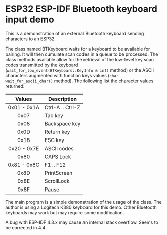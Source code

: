 # ESP32 ESP-IDF Bluetooth keyboard input demo

This is a demonstration of an external Bluetooth keyboard sending characters to an ESP32.

The class named BTKeyboard waits for a keyboard to be available for pairing. It will then cumulate scan codes in a queue to be processed. The class methods available allow for the retrieval of the low-level key scan codes transmitted by the keyboard (`wait_for_low_event(BTKeyboard::KeyInfo & inf)` method) or the ASCII characters augmented with function keys values (`char wait_for_ascii_char()` method). The following list the character values returned:

| Values      | Description      |
|:-----------:|------------------|
| 0x01 - 0x1A | Ctrl-A .. Ctrl-Z |
| 0x07        | Tab key          |
| 0x08        | Backspace key    |
| 0x0D        | Return key       |
| 0x1B        | ESC key          |
| 0x20 - 0x7E | ASCII codes      |
| 0x80        | CAPS Lock        |
| 0x81 - 0x8C | F1 .. F12        |
| 0x8D        | PrintScreen      |
| 0x8E        | ScrollLock       |
| 0x8F        | Pause            |

The main program is a simple demonstration of the usage of the class. The author is using a Logitech K380 keyboard for this demo. Other Bluetooth keyboards may work but may require some modification.

A bug with ESP-IDF 4.3.x may cause an internal stack overflow. Seems to be corrected in 4.4.